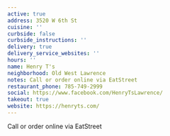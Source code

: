 ```yaml
---
active: true
address: 3520 W 6th St
cuisine: ''
curbside: false
curbside_instructions: ''
delivery: true
delivery_service_websites: ''
hours: ''
name: Henry T's
neighborhood: Old West Lawrence
notes: Call or order online via EatStreet
restaurant_phone: 785-749-2999
social: https://www.facebook.com/HenryTsLawrence/
takeout: true
website: https://henryts.com/
---
```


Call or order online via EatStreet